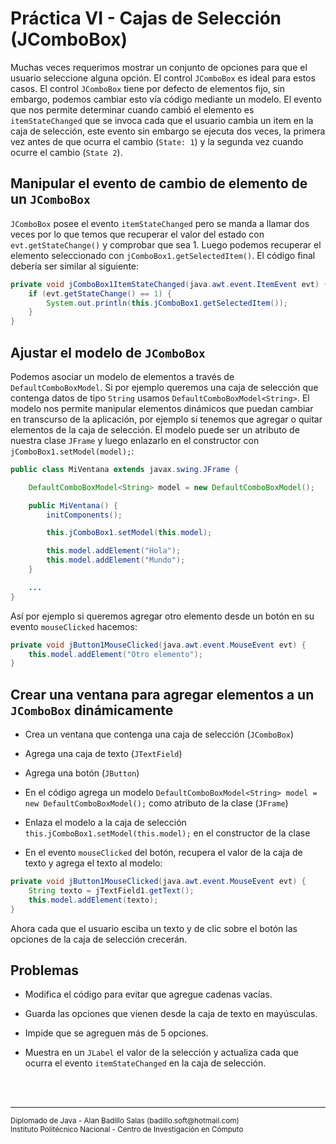 # Práctica VI - Cajas de Selección (JComboBox)

Muchas veces requerimos mostrar un conjunto de opciones para que el usuario seleccione alguna opción. El control `JComboBox` es ideal para estos casos. El control `JComboBox` tiene por defecto de elementos fijo, sin embargo, podemos cambiar esto vía código mediante un modelo. El evento que nos permite determinar cuando cambió el elemento es `itemStateChanged` que se invoca cada que el usuario cambia un item en la caja de selección, este evento sin embargo se ejecuta dos veces, la primera vez antes de que ocurra el cambio (`State: 1`) y la segunda vez cuando ocurre el cambio (`State 2`).

## Manipular el evento de cambio de elemento de un `JComboBox`

`JComboBox` posee el evento `itemStateChanged` pero se manda a llamar dos veces por lo que temos que recuperar el valor del estado con `evt.getStateChange()` y comprobar que sea 1. Luego podemos recuperar el elemento seleccionado con `jComboBox1.getSelectedItem()`. El código final debería ser similar al siguiente:

~~~java
private void jComboBox1ItemStateChanged(java.awt.event.ItemEvent evt) {
    if (evt.getStateChange() == 1) {
        System.out.println(this.jComboBox1.getSelectedItem());
    }
}
~~~

## Ajustar el modelo de `JComboBox`

Podemos asociar un modelo de elementos a través de `DefaultComboBoxModel`. Si por ejemplo queremos una caja de selección que contenga datos de tipo `String` usamos `DefaultComboBoxModel<String>`. El modelo nos permite manipular elementos dinámicos que puedan cambiar en transcurso de la aplicación, por ejemplo si tenemos que agregar o quitar elementos de la caja de selección. El modelo puede ser un atributo de nuestra clase `JFrame` y luego enlazarlo en el constructor con `jComboBox1.setModel(model);`:

~~~java
public class MiVentana extends javax.swing.JFrame {

    DefaultComboBoxModel<String> model = new DefaultComboBoxModel();

    public MiVentana() {
        initComponents();

        this.jComboBox1.setModel(this.model);

        this.model.addElement("Hola");
        this.model.addElement("Mundo");
    }

    ...
}
~~~

Así por ejemplo si queremos agregar otro elemento desde un botón en su evento `mouseClicked` hacemos:

~~~java
private void jButton1MouseClicked(java.awt.event.MouseEvent evt) {
    this.model.addElement("Otro elemento");
}
~~~

## Crear una ventana para agregar elementos a un `JComboBox` dinámicamente

* Crea un ventana que contenga una caja de selección (`JComboBox`)

* Agrega una caja de texto (`JTextField`)

* Agrega una botón (`JButton`)

* En el código agrega un modelo `DefaultComboBoxModel<String> model = new DefaultComboBoxModel();` como atributo de la clase (`JFrame`)

* Enlaza el modelo a la caja de selección `this.jComboBox1.setModel(this.model);` en el constructor de la clase

* En el evento `mouseClicked` del botón, recupera el valor de la caja de texto y agrega el texto al modelo:

~~~java
private void jButton1MouseClicked(java.awt.event.MouseEvent evt) {
    String texto = jTextField1.getText();
    this.model.addElement(texto);
}
~~~

Ahora cada que el usuario esciba un texto y de clic sobre el botón las opciones de la caja de selección crecerán.

## Problemas

* Modifica el código para evitar que agregue cadenas vacías.

* Guarda las opciones que vienen desde la caja de texto en mayúsculas.

* Impide que se agreguen más de 5 opciones.

* Muestra en un `JLabel` el valor de la selección y actualiza cada que ocurra el evento `itemStateChanged` en la caja de selección.

<br><br>
<hr>
<small>
Diplomado de Java - Alan Badillo Salas (badillo.soft@hotmail.com)<br>
Instituto Politécnico Nacional - Centro de Investigación en Cómputo
</small>